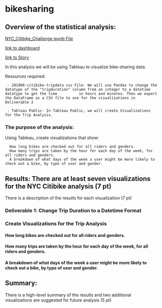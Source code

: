 # bikesharing
## Overview of the statistical analysis:

[NYC_Citibike_Challenge ipynb File](NYC_Citibike_Challenge.ipynb)

[link to dashboard](https://public.tableau.com/app/profile/kushal.pannu/viz/Bikesharing_16704710757740/BikeSharingDashboard?publish=yes)

[link to Story](https://public.tableau.com/app/profile/kushal.pannu/viz/Bikesharing_Story_16704714153730/BikesharingStory?publish=yes)

In this analysis we will be using Tableau to visualize bike-sharing data.

Resources required: 

     - 201908-citibike-tripdata csv File- We will use Pandas to change the datatype of the "tripduration" column from an integer to a datetime datatype to get the time          in hours and minutes. Then we export the DataFrame as a CSV file to use for the visualizations in Deliverable 2
     
     - Tableau Public- In Tableau Public, we will create Visualizations for the Trip Analysis.
     
### The purpose of the analysis:

Using Tableau, create visualizations that show:

      How long bikes are checked out for all riders and genders.
      How many trips are taken by the hour for each day of the week, for all riders and genders.
      A breakdown of what days of the week a user might be more likely to check out a bike, by type of user and gender.

## Results: There are at least seven visualizations for the NYC Citibike analysis (7 pt)
There is a description of the results for each visualization (7 pt)


### Deliverable 1: Change Trip Duration to a Datetime Format

### Create Visualizations for the Trip Analysis
#### How long bikes are checked out for all riders and genders.
#### How many trips are taken by the hour for each day of the week, for all riders and genders.
#### A breakdown of what days of the week a user might be more likely to check out a bike, by type of user and gender.


## Summary:
There is a high-level summary of the results and two additional visualizations are suggested for future analysis (5 pt)
